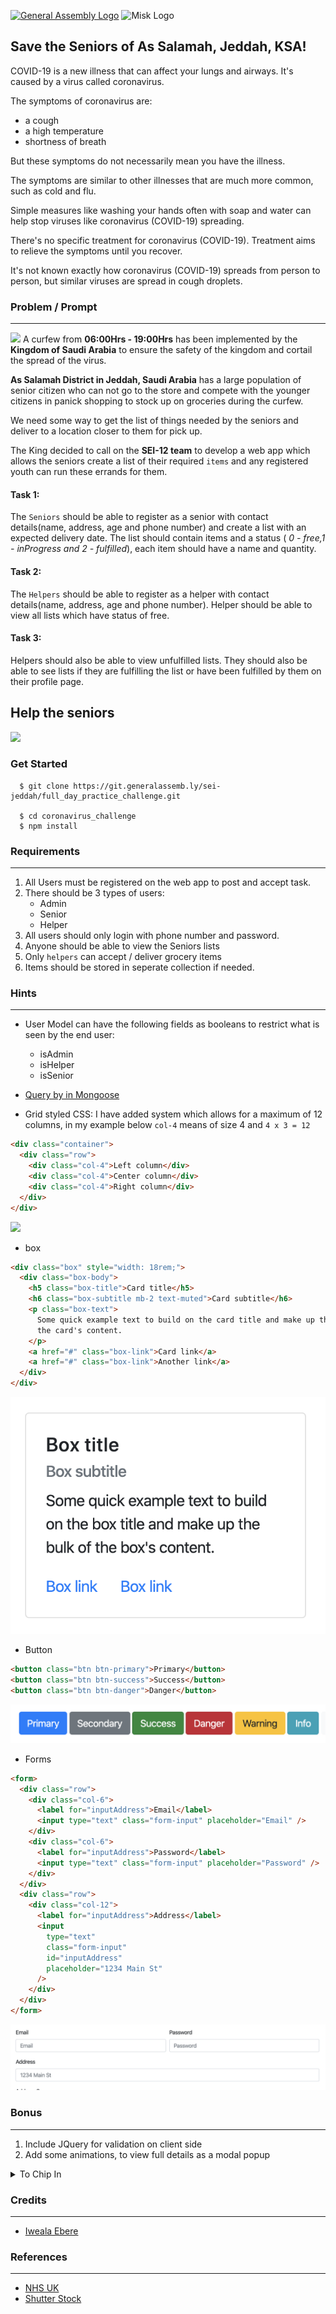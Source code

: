[![General Assembly Logo](https://camo.githubusercontent.com/1a91b05b8f4d44b5bbfb83abac2b0996d8e26c92/687474703a2f2f692e696d6775722e636f6d2f6b6538555354712e706e67)](https://generalassemb.ly/education/web-development-immersive)
![Misk Logo](https://i.ibb.co/KmXhJbm/Webp-net-resizeimage-1.png)

## Save the Seniors of As Salamah, Jeddah, KSA!

COVID-19 is a new illness that can affect your lungs and airways. It's caused by a virus called coronavirus.

The symptoms of coronavirus are:

- a cough
- a high temperature
- shortness of breath

But these symptoms do not necessarily mean you have the illness.

The symptoms are similar to other illnesses that are much more common, such as cold and flu.

Simple measures like washing your hands often with soap and water can help stop viruses like coronavirus (COVID-19) spreading.

There's no specific treatment for coronavirus (COVID-19). Treatment aims to relieve the symptoms until you recover.

It's not known exactly how coronavirus (COVID-19) spreads from person to person, but similar viruses are spread in cough droplets.

### Problem / Prompt

---

![](https://s30876.pcdn.co/wp-content/uploads/Saudi-Arabia-1170x630.jpg)
A curfew from <strong>06:00Hrs - 19:00Hrs</strong> has been implemented by the <strong>Kingdom of Saudi Arabia</strong> to ensure the safety of the kingdom and cortail the spread of the virus.

<strong>As Salamah District in Jeddah, Saudi Arabia</strong> has a large population of senior citizen who can not go to the store and compete with the younger citizens in panick shopping to stock up on groceries during the curfew.

We need some way to get the list of things needed by the seniors and deliver to a location closer to them for pick up.

The King decided to call on the <strong>SEI-12 team</strong> to develop a web app which allows the seniors create a list of their required `items` and any registered youth can run these errands for them.

#### Task 1:

The `Seniors` should be able to register as a senior with contact details(name, address, age and phone number) and create a list with an expected delivery date. The list should contain items and a status ( _0 - free,1 - inProgress and 2 - fulfilled_), each item should have a name and quantity.

#### Task 2:

The `Helpers` should be able to register as a helper with contact details(name, address, age and phone number). Helper should be able to view all lists which have status of free.

#### Task 3:

Helpers should also be able to view unfulfilled lists. They should also be able to see lists if they are fulfilling the list or have been fulfilled by them on their profile page.

## Help the seniors

![](https://image.shutterstock.com/image-photo/dubai-united-arab-emirates-circa-260nw-396264253.jpg)

### Get Started

```terminal
  $ git clone https://git.generalassemb.ly/sei-jeddah/full_day_practice_challenge.git

  $ cd coronavirus_challenge
  $ npm install
```

### Requirements

---

1.  All Users must be registered on the web app to post and accept task.
1.  There should be 3 types of users:
    - Admin
    - Senior
    - Helper
1.  All users should only login with phone number and password.
1.  Anyone should be able to view the Seniors lists
1.  Only `helpers` can accept / deliver grocery items
1.  Items should be stored in seperate collection if needed.

### Hints

---

- User Model can have the following fields as booleans to restrict what is seen by the end user:
  - isAdmin
  - isHelper
  - isSenior
- [Query by in Mongoose](https://mongoosejs.com/docs/api.html#model_Model.find)

- Grid styled CSS:
  I have added system which allows for a maximum of 12 columns, in my example below `col-4` means of size 4 and `4 x 3 = 12`

```html
<div class="container">
  <div class="row">
    <div class="col-4">Left column</div>
    <div class="col-4">Center column</div>
    <div class="col-4">Right column</div>
  </div>
</div>
```

![](https://miro.medium.com/max/1520/1*vI1swETTM0HNBuoPfm0hmw.png)

- box

```html
<div class="box" style="width: 18rem;">
  <div class="box-body">
    <h5 class="box-title">Card title</h5>
    <h6 class="box-subtitle mb-2 text-muted">Card subtitle</h6>
    <p class="box-text">
      Some quick example text to build on the card title and make up the bulk of
      the card's content.
    </p>
    <a href="#" class="box-link">Card link</a>
    <a href="#" class="box-link">Another link</a>
  </div>
</div>
```

![](img/box.png)

- Button

```html
<button class="btn btn-primary">Primary</button>
<button class="btn btn-success">Success</button>
<button class="btn btn-danger">Danger</button>
```

![](img/buttons.png)

- Forms

```html
<form>
  <div class="row">
    <div class="col-6">
      <label for="inputAddress">Email</label>
      <input type="text" class="form-input" placeholder="Email" />
    </div>
    <div class="col-6">
      <label for="inputAddress">Password</label>
      <input type="text" class="form-input" placeholder="Password" />
    </div>
  </div>
  <div class="row">
    <div class="col-12">
      <label for="inputAddress">Address</label>
      <input
        type="text"
        class="form-input"
        id="inputAddress"
        placeholder="1234 Main St"
      />
    </div>
  </div>
</form>
```

![](img/form.png)

### Bonus

---

1. Include JQuery for validation on client side
1. Add some animations, to view full details as a modal popup

 <details>
  <summary>To Chip In </summary>
  
 ### Information for users
 ----
 ```javascript
 {
     firstname: "",
     lastname:"",
     dateOfBirth: "",
     address: {
         houseNumber: 0,
         street: "",
         city : "",
         district: ""
     },
     lists:[]
 }
 ```
### List information
----
  ```javascript
 {
     lists: [
         {
            items:[
                {
                    item: "",
                    quantity: 0
                }
            ],
            deliveryDate:"",
            status: 0 // 0/ 1 / 2
         }
    ]
 }
 ```
</details>

### Credits

---

- [Iweala Ebere](mailto:ebere.iweala@ga.co)

### References

---

- [NHS UK](https://www.nhs.uk/conditions/coronavirus-covid-19/#symptoms)
- [Shutter Stock](https://image.shutterstock.com/image-photo/dubai-united-arab-emirates-circa-260nw-396264253.jpg)
